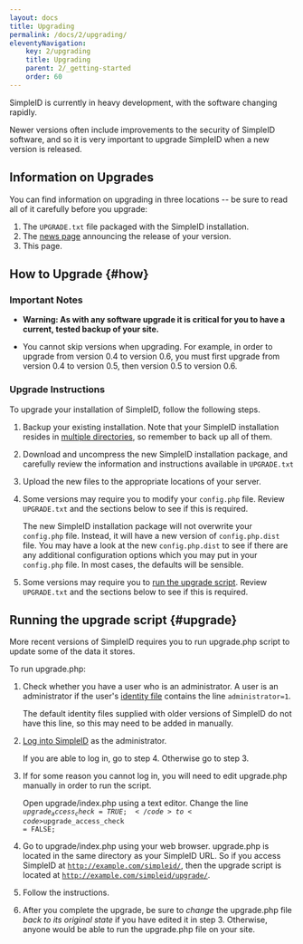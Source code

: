 ```yaml
---
layout: docs
title: Upgrading
permalink: /docs/2/upgrading/
eleventyNavigation:
    key: 2/upgrading
    title: Upgrading
    parent: 2/_getting-started
    order: 60
---
```


SimpleID is currently in heavy development, with the software changing rapidly.

Newer versions often include improvements to the security of SimpleID software, and so it is very important to upgrade SimpleID when a new version is released.

## Information on Upgrades

You can find information on upgrading in three locations -- be sure to read all of it carefully before you upgrade:

1. The <code>UPGRADE.txt</code> file packaged with the SimpleID installation.
2. The [news page](/news) announcing the release of your version.
3. This page.


## How to Upgrade  {#how}

### Important Notes

- **Warning: As with any software upgrade it is critical for you to have a current, tested backup of your site.**

- You cannot skip versions when upgrading.  For example, in order to upgrade from version 0.4 to version 0.6, you must first upgrade from version 0.4 to version 0.5, then version 0.5 to version 0.6.


### Upgrade Instructions

To upgrade your installation of SimpleID, follow the following steps.

1. Backup your existing installation. Note that your SimpleID installation resides in [multiple directories](/docs/2/installing), so remember to back up all of them.

2. Download and uncompress the new SimpleID installation package, and carefully review the information and instructions available in <code>UPGRADE.txt</code>

3. Upload the new files to the appropriate locations of your server.

4. Some versions may require you to modify your <code>config.php</code> file.  Review <code>UPGRADE.txt</code> and the sections below to see if this is required.

    The new SimpleID installation package will not overwrite your <code>config.php</code> file.  Instead, it will have a new version of <code>config.php.dist</code> file.  You may have a look at the new <code>config.php.dist</code> to see if there are any additional configuration options which you may put in your <code>config.php</code> file.  In most cases, the defaults will be sensible.

5. Some versions may require you to [run the upgrade script](#upgrade).  Review <code>UPGRADE.txt</code> and the sections below to see if this is required.

## Running the upgrade script    {#upgrade}

More recent versions of SimpleID requires you to run upgrade.php script to update some of the data it stores.

To run upgrade.php:

1. Check whether you have a user who is an administrator.  A user is an administrator if the user's [identity file](/docs/2/identity-files/) contains the line <code>administrator=1</code>.

    The default identity files supplied with older versions of SimpleID do not have this line, so this may need to be added in manually.

2. [Log into SimpleID](/docs/2/login) as the administrator.

    If you are able to log in, go to step 4.  Otherwise go to step 3.

3. If for some reason you cannot log in, you will need to edit upgrade.php manually in order to run the script.

    Open upgrade/index.php using a text editor.  Change the line <code>$upgrade_access_check = TRUE;</code> to <code>$upgrade_access_check = FALSE;</code>

4. Go to upgrade/index.php using your web browser.  upgrade.php is located in the same directory as your SimpleID URL.  So if you access SimpleID at <code>http://example.com/simpleid/</code>, then the upgrade script is located at <code>http://example.com/simpleid/upgrade/</code>.

5. Follow the instructions.

6. After you complete the upgrade, be sure to *change* the upgrade.php file *back to its original state* if you have edited it in step 3. Otherwise, anyone would be able to run the upgrade.php file on your site.
